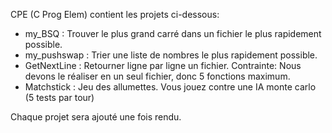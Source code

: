 CPE (C Prog Elem) contient les projets ci-dessous:
- my_BSQ : Trouver le plus grand carré dans un fichier le plus rapidement possible.
- my_pushswap : Trier une liste de nombres le plus rapidement possible.
- GetNextLine : Retourner ligne par ligne un fichier. Contrainte: Nous devons le réaliser en un seul fichier, donc 5 fonctions maximum.
- Matchstick : Jeu des allumettes. Vous jouez contre une IA monte carlo (5 tests par tour)

Chaque projet sera ajouté une fois rendu.